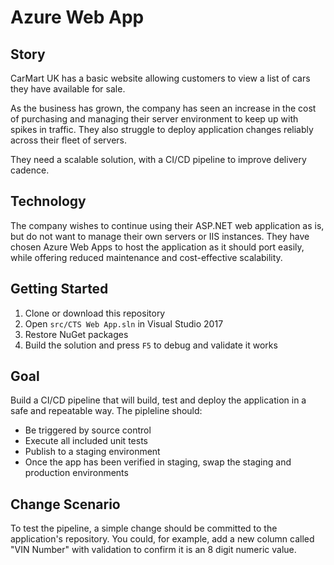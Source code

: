 # Azure Web App

## Story

CarMart UK has a basic website allowing customers to view a list of cars they have available for sale.

As the business has grown, the company has seen an increase in the cost of purchasing and managing their server environment to keep up with spikes in traffic. They also struggle to deploy application changes reliably across their fleet of servers.

They need a scalable solution, with a CI/CD pipeline to improve delivery cadence.

## Technology

The company wishes to continue using their ASP.NET web application as is, but do not want to manage their own servers or IIS instances. They have chosen Azure Web Apps to host the application as it should port easily, while offering reduced maintenance and cost-effective scalability.

## Getting Started

1. Clone or download this repository
1. Open `src/CTS Web App.sln` in Visual Studio 2017
1. Restore NuGet packages
1. Build the solution and press `F5` to debug and validate it works

## Goal

Build a CI/CD pipeline that will build, test and deploy the application in a safe and repeatable way. The pipleline should:

- Be triggered by source control
- Execute all included unit tests
- Publish to a staging environment
- Once the app has been verified in staging, swap the staging and production environments

## Change Scenario

To test the pipeline, a simple change should be committed to the application's repository. You could, for example, add a new column called "VIN  Number" with validation to confirm it is an 8 digit numeric value.
